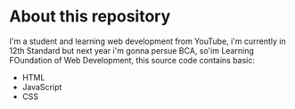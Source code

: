 # About this repository
I'm a student and learning web development from YouTube,
i'm currently in 12th Standard but next year i'm gonna persue BCA, so'im Learning FOundation of Web Development,
this source code contains basic:
- HTML
- JavaScript
- CSS

